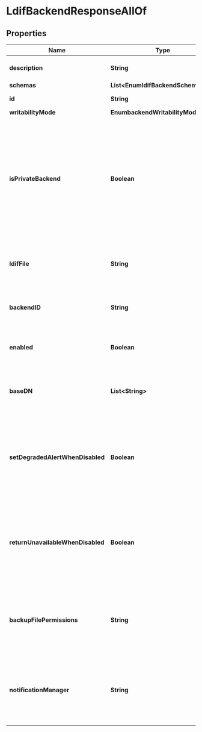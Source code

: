 

# LdifBackendResponseAllOf


## Properties

| Name | Type | Description | Notes |
|------------ | ------------- | ------------- | -------------|
|**description** | **String** | A description for this Backend |  [optional] |
|**schemas** | **List&lt;EnumldifBackendSchemaUrn&gt;** |  |  [optional] |
|**id** | **String** | Name of the Backend |  [optional] |
|**writabilityMode** | **EnumbackendWritabilityModeProp** |  |  [optional] |
|**isPrivateBackend** | **Boolean** | Indicates whether the backend should be considered a private backend, which indicates that it is used for storing operational data rather than user-defined information. |  [optional] |
|**ldifFile** | **String** | Specifies the path to the LDIF file containing the data for this backend. |  [optional] |
|**backendID** | **String** | Specifies a name to identify the associated backend. |  [optional] |
|**enabled** | **Boolean** | Indicates whether the backend is enabled in the server. |  [optional] |
|**baseDN** | **List&lt;String&gt;** | Specifies the base DN(s) for the data that the backend handles. |  [optional] |
|**setDegradedAlertWhenDisabled** | **Boolean** | Determines whether the Directory Server enters a DEGRADED state (and sends a corresponding alert) when this Backend is disabled. |  [optional] |
|**returnUnavailableWhenDisabled** | **Boolean** | Determines whether any LDAP operation that would use this Backend is to return UNAVAILABLE when this Backend is disabled. |  [optional] |
|**backupFilePermissions** | **String** | Specifies the permissions that should be applied to files and directories created by a backup of the backend. |  [optional] |
|**notificationManager** | **String** | Specifies a notification manager for changes resulting from operations processed through this Backend |  [optional] |



